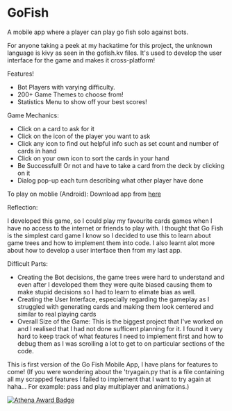 # GoFish
A mobile app where a player can play go fish solo against bots. 

For anyone taking a peek at my hackatime for this project, the unknown language is kivy as seen in the gofish.kv files. It's used to develop the user interface for the game and makes it cross-platform!

Features!

- Bot Players with varying difficulty.
- 200+ Game Themes to choose from!
- Statistics Menu to show off your best scores!

Game Mechanics:

- Click on a card to ask for it
- Click on the icon of the player you want to ask
- Click any icon to find out helpful info such as set count and number of cards in hand
- Click on your own icon to sort the cards in your hand
- Be Successfull! Or not and have to take a card from the deck by clicking on it
- Dialog pop-up each turn describing what other player have done

To play on moblie (Android):
Download app from [here](https://github.com/Kaintara/GoFish/releases)

Reflection:

I developed this game, so I could play my favourite cards games when I have no access to the internet or friends to play with. I thought that Go Fish is the simplest card game I know so I decided to use this to learn about game trees and how to implement them into code. I also learnt alot more about how to develop a user interface then from my last app.

Difficult Parts:

- Creating the Bot decisions, the game trees were hard to understand and even after I developed them they were quite biased causing them to make stupid decisions so I had to learn to elimate bias as well.
- Creating the User Interface, especially regarding the gameplay as I struggled with generating cards and making them look centered and similar to real playing cards
- Overall Size of the Game: This is the biggest project that I've worked on and I realised that I had not done sufficent planning for it. I found it very hard to keep track of what features I need to implement first and how to debug them as I was scrolling a lot to get to on particular sections of the code.

This is first version of the Go Fish Mobile App, I have plans for features to come! (If you were wondering about the 'tryagain.py that is a file containing all my scrapped features I failed to implement that I want to try again at haha... For example: pass and play multiplayer and animations.)

[![Athena Award Badge](https://img.shields.io/endpoint?url=https%3A%2F%2Faward.athena.hackclub.com%2Fapi%2Fbadge)](https://award.athena.hackclub.com?utm_source=readme)